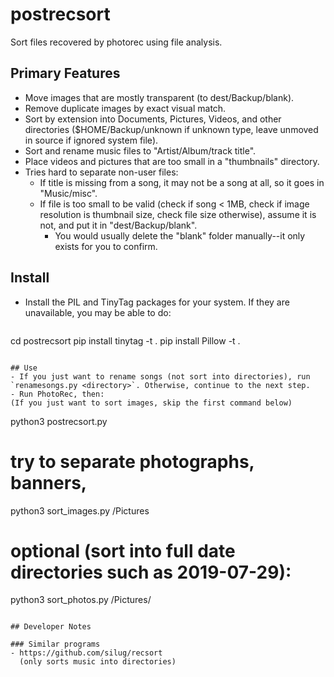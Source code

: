 # postrecsort

Sort files recovered by photorec using file analysis.

## Primary Features
- Move images that are mostly transparent (to dest/Backup/blank).
- Remove duplicate images by exact visual match.
- Sort by extension into Documents, Pictures, Videos, and other
  directories ($HOME/Backup/unknown if unknown type, leave unmoved in source if ignored system file).
- Sort and rename music files to "Artist/Album/track title".
- Place videos and pictures that are too small in a "thumbnails"
  directory.
- Tries hard to separate non-user files:
    - If title is missing from a song, it may not be a song at all,
      so it goes in "Music/misc".
    - If file is too small to be valid (check if song < 1MB, check if
      image resolution is thumbnail size, check file size otherwise),
      assume it is not, and put it in "dest/Backup/blank".
      - You would usually delete the "blank" folder manually--it only
        exists for you to confirm.

## Install
- Install the PIL and TinyTag packages for your system.
  If they are unavailable, you may be able to do:
  ```
cd postrecsort
pip install tinytag -t .
pip install Pillow -t .
```

## Use
- If you just want to rename songs (not sort into directories), run `renamesongs.py <directory>`. Otherwise, continue to the next step.
- Run PhotoRec, then:
(If you just want to sort images, skip the first command below)
```
python3 postrecsort.py <PhotoRec recovery directory> <destination directory>
# try to separate photographs, banners,
python3 sort_images.py <destination directory>/Pictures
# optional (sort into full date directories such as 2019-07-29):
python3 sort_photos.py <destination directory>/Pictures/<year>
```

## Developer Notes

### Similar programs
- https://github.com/silug/recsort
  (only sorts music into directories)
